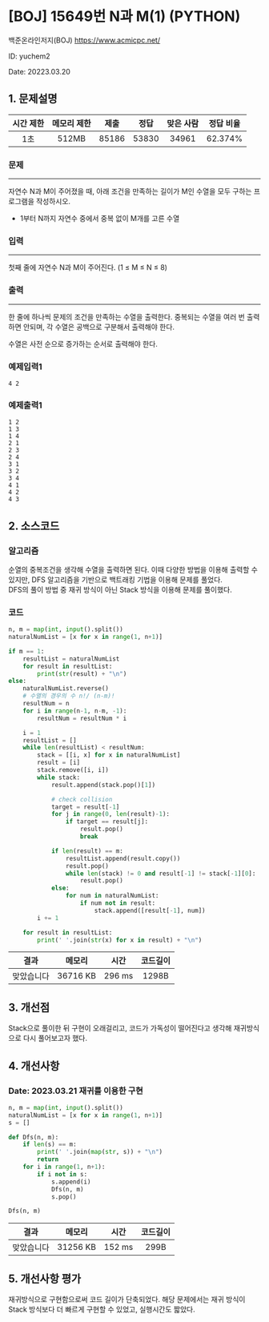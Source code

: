 # [BOJ] 15649번 N과 M(1) (PYTHON)
백준온라인저지(BOJ) https://www.acmicpc.net/

ID: yuchem2

Date: 20223.03.20
## 1. 문제설명
| 시간 제한 | 메모리 제한 | 제출  | 정답 | 맞은 사람 | 정답 비율 |
| :---: | :---: | :---: | :---: | :---: | :---: |
|  1초 | 512MB  | 85186 | 53830 | 34961 | 62.374% |

### 문제
---
자연수 N과 M이 주어졌을 때, 아래 조건을 만족하는 길이가 M인 수열을 모두 구하는 프로그램을 작성하시오.

+ 1부터 N까지 자연수 중에서 중복 없이 M개를 고른 수열
### 입력
---
첫째 줄에 자연수 N과 M이 주어진다. (1 ≤ M ≤ N ≤ 8)
### 출력
---
한 줄에 하나씩 문제의 조건을 만족하는 수열을 출력한다. 중복되는 수열을 여러 번 출력하면 안되며, 각 수열은 공백으로 구분해서 출력해야 한다.

수열은 사전 순으로 증가하는 순서로 출력해야 한다.
### 예제입력1
```
4 2
```
### 예제출력1
```
1 2
1 3
1 4
2 1
2 3
2 4
3 1
3 2
3 4
4 1
4 2
4 3
```
## 2. 소스코드

### 알고리즘
순열의 중복조건을 생각해 수열을 출력하면 된다. 이때 다양한 방법을 이용해 출력할 수 있지만, DFS 알고리즘을 기반으로 백트래킹 기법을 이용해 문제를 풀었다.  
DFS의 풀이 방법 중 재귀 방식이 아닌 Stack 방식을 이용해 문제를 풀이했다. 

### 코드
```Python
n, m = map(int, input().split())
naturalNumList = [x for x in range(1, n+1)]

if m == 1:
    resultList = naturalNumList
    for result in resultList:
        print(str(result) + "\n")
else:
    naturalNumList.reverse()
    # 수열의 경우의 수 n!/ (n-m)!
    resultNum = n
    for i in range(n-1, n-m, -1):
        resultNum = resultNum * i

    i = 1
    resultList = []
    while len(resultList) < resultNum:
        stack = [[i, x] for x in naturalNumList]
        result = [i]
        stack.remove([i, i])
        while stack:
            result.append(stack.pop()[1])

            # check collision
            target = result[-1]
            for j in range(0, len(result)-1):
                if target == result[j]:
                    result.pop()
                    break

            if len(result) == m:
                resultList.append(result.copy())
                result.pop()
                while len(stack) != 0 and result[-1] != stack[-1][0]:
                    result.pop()
            else:
                for num in naturalNumList:
                    if num not in result:
                        stack.append([result[-1], num])
        i += 1

    for result in resultList:
        print(' '.join(str(x) for x in result) + "\n")
```
| 결과 | 메모리 | 시간 | 코드길이 |
|:---:|:-----: | :---: | :----: |
| 맞았습니다 | 36716 KB | 296 ms | 1298B |

## 3. 개선점

Stack으로 풀이한 뒤 구현이 오래걸리고, 코드가 가독성이 떨어진다고 생각해 재귀방식으로 다시 풀어보고자 했다. 

## 4. 개선사항
### Date: 2023.03.21 재귀를 이용한 구현
```Python
n, m = map(int, input().split())
naturalNumList = [x for x in range(1, n+1)]
s = []

def Dfs(n, m):
    if len(s) == m:
        print(' '.join(map(str, s)) + "\n")
        return
    for i in range(1, n+1):
        if i not in s:
            s.append(i)
            Dfs(n, m)
            s.pop()

Dfs(n, m)
```
| 결과 | 메모리 | 시간 | 코드길이 |
|:---:|:-----: | :---: | :----: |
| 맞았습니다 | 31256 KB | 152 ms | 299B |

## 5. 개선사항 평가

재귀방식으로 구현함으로써 코드 길이가 단축되었다. 해당 문제에서는 재귀 방식이 Stack 방식보다 더 빠르게 구현할 수 있었고, 실행시간도 짧았다. 
